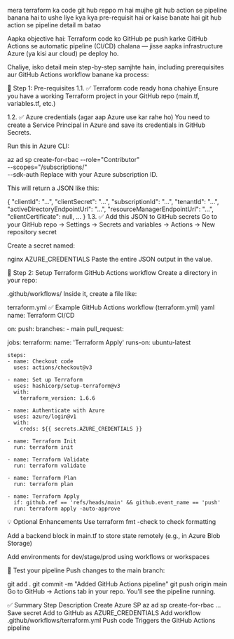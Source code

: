 mera terraform ka code git hub reppo m hai mujhe git hub action se pipeline banana hai to ushe liye kya kya pre-requisit hai or kaise banate hai git hub action se pipeline detail m batao

Aapka objective hai: Terraform code ko GitHub pe push karke GitHub Actions se automatic pipeline (CI/CD) chalana — jisse aapka infrastructure Azure (ya kisi aur cloud) pe deploy ho.

Chaliye, isko detail mein step-by-step samjhte hain, including prerequisites aur GitHub Actions workflow banane ka process:

🔧 Step 1: Pre-requisites
1.1. ✅ Terraform code ready hona chahiye
Ensure you have a working Terraform project in your GitHub repo (main.tf, variables.tf, etc.)

1.2. ✅ Azure credentials (agar aap Azure use kar rahe ho)
You need to create a Service Principal in Azure and save its credentials in GitHub Secrets.

Run this in Azure CLI:

az ad sp create-for-rbac --role="Contributor" \
  --scopes="/subscriptions/<your-subscription-id>" \
  --sdk-auth
Replace <your-subscription-id> with your Azure subscription ID.

This will return a JSON like this:

{
  "clientId": "...",
  "clientSecret": "...",
  "subscriptionId": "...",
  "tenantId": "...",
  "activeDirectoryEndpointUrl": "...",
  "resourceManagerEndpointUrl": "...",
  "clientCertificate": null,
  ...
}
1.3. ✅ Add this JSON to GitHub secrets
Go to your GitHub repo → Settings → Secrets and variables → Actions → New repository secret

Create a secret named:

nginx
AZURE_CREDENTIALS
Paste the entire JSON output in the value.

📁 Step 2: Setup Terraform GitHub Actions workflow
Create a directory in your repo:

.github/workflows/
Inside it, create a file like:

terraform.yml
✅ Example GitHub Actions workflow (terraform.yml)
yaml
name: Terraform CI/CD

on:
  push:
    branches:
      - main
  pull_request:

jobs:
  terraform:
    name: 'Terraform Apply'
    runs-on: ubuntu-latest

    steps:
    - name: Checkout code
      uses: actions/checkout@v3

    - name: Set up Terraform
      uses: hashicorp/setup-terraform@v3
      with:
        terraform_version: 1.6.6

    - name: Authenticate with Azure
      uses: azure/login@v1
      with:
        creds: ${{ secrets.AZURE_CREDENTIALS }}

    - name: Terraform Init
      run: terraform init

    - name: Terraform Validate
      run: terraform validate

    - name: Terraform Plan
      run: terraform plan

    - name: Terraform Apply
      if: github.ref == 'refs/heads/main' && github.event_name == 'push'
      run: terraform apply -auto-approve
💡 Optional Enhancements
Use terraform fmt -check to check formatting

Add a backend block in main.tf to store state remotely (e.g., in Azure Blob Storage)

Add environments for dev/stage/prod using workflows or workspaces

🧪 Test your pipeline
Push changes to the main branch:

git add .
git commit -m "Added GitHub Actions pipeline"
git push origin main
Go to GitHub → Actions tab in your repo. You'll see the pipeline running.

✅ Summary
Step	Description
Create Azure SP	az ad sp create-for-rbac ...
Save secret	Add to GitHub as AZURE_CREDENTIALS
Add workflow	.github/workflows/terraform.yml
Push code	Triggers the GitHub Actions pipeline
